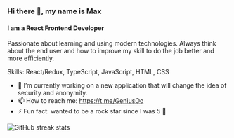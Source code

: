 ### Hi there 👋, my name is Max
#### I am a React Frontend Developer

Passionate about learning and using modern technologies. Always think about the end user and how to improve my skill to do the job better and more efficiently.

Skills: React/Redux, TypeScript, JavaScript, HTML, CSS

- 🔭 I’m currently working on a new application that will change the idea of ​​security and anonymity. 
- 📫 How to reach me: https://t.me/GeniusOo 
- ⚡ Fun fact: wanted to be a rock star since I was 5 🎸

![GitHub streak stats](https://streak-stats.demolab.com/?user=Genimax) 

